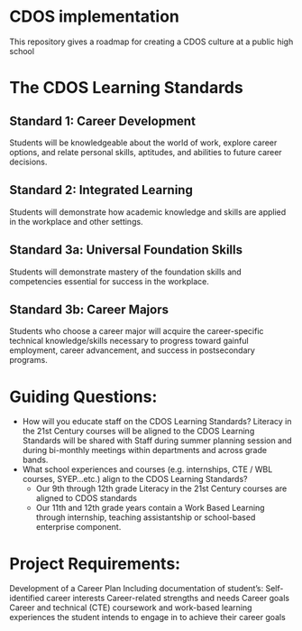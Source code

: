 # CDOS implementation
This repository gives a roadmap for creating a CDOS culture at a public high school

# The CDOS Learning Standards
## Standard 1: Career Development
Students will be knowledgeable about the world of work, explore career options, and relate personal skills, aptitudes, and abilities to future career decisions.

## Standard 2: Integrated Learning
Students will demonstrate how academic knowledge and skills are applied in the workplace and other settings.

## Standard 3a: Universal Foundation Skills
Students will demonstrate mastery of the foundation skills and competencies essential for success in the workplace.

## Standard 3b: Career Majors
Students who choose a career major will acquire the career-specific technical knowledge/skills necessary to progress toward gainful employment, career advancement, and success in postsecondary programs.


# Guiding Questions:
- How will you educate staff on the CDOS Learning Standards?
  Literacy in the 21st Century courses will be aligned to the CDOS Learning Standards will be shared with Staff during summer planning 
  session and during bi-monthly meetings within departments and across grade bands.
- What school experiences and courses (e.g. internships, CTE / WBL courses, SYEP…etc.) align to the CDOS Learning Standards?
  - Our 9th through 12th grade Literacy in the 21st Century courses are aligned to CDOS standards
  - Our 11th and 12th grade years contain a Work Based Learning through internship, teaching assistantship or school-based enterprise
    component. 

# Project Requirements:
Development of a Career Plan
Including documentation of student’s:
Self-identified career interests
Career-related strengths and needs
Career goals
Career and technical (CTE) coursework and work-based learning experiences the student intends to engage in to achieve their career goals
